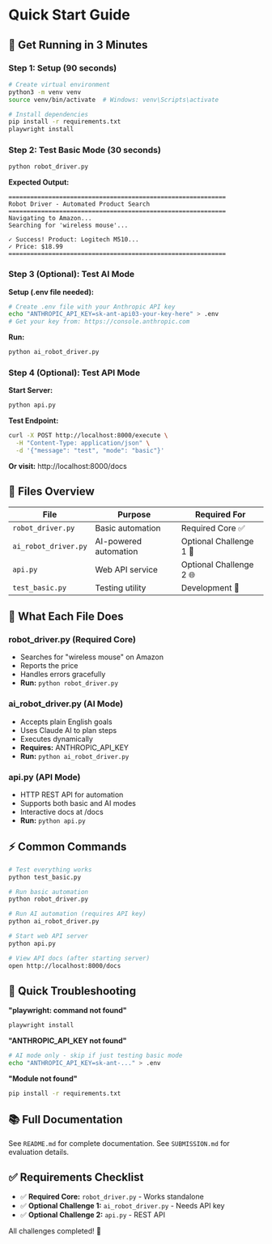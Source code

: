 # Quick Start Guide

## 🚀 Get Running in 3 Minutes

### Step 1: Setup (90 seconds)
```bash
# Create virtual environment
python3 -m venv venv
source venv/bin/activate  # Windows: venv\Scripts\activate

# Install dependencies
pip install -r requirements.txt
playwright install
```

### Step 2: Test Basic Mode (30 seconds)
```bash
python robot_driver.py
```

**Expected Output:**
```
============================================================
Robot Driver - Automated Product Search
============================================================
Navigating to Amazon...
Searching for 'wireless mouse'...

✓ Success! Product: Logitech M510...
✓ Price: $18.99
============================================================
```

### Step 3 (Optional): Test AI Mode

**Setup (.env file needed):**
```bash
# Create .env file with your Anthropic API key
echo "ANTHROPIC_API_KEY=sk-ant-api03-your-key-here" > .env
# Get your key from: https://console.anthropic.com
```

**Run:**
```bash
python ai_robot_driver.py
```

### Step 4 (Optional): Test API Mode

**Start Server:**
```bash
python api.py
```

**Test Endpoint:**
```bash
curl -X POST http://localhost:8000/execute \
  -H "Content-Type: application/json" \
  -d '{"message": "test", "mode": "basic"}'
```

**Or visit:** http://localhost:8000/docs

## 📁 Files Overview

| File | Purpose | Required For |
|------|---------|--------------|
| `robot_driver.py` | Basic automation | Required Core ✅ |
| `ai_robot_driver.py` | AI-powered automation | Optional Challenge 1 🤖 |
| `api.py` | Web API service | Optional Challenge 2 🌐 |
| `test_basic.py` | Testing utility | Development 🧪 |

## 🎯 What Each File Does

### robot_driver.py (Required Core)
- Searches for "wireless mouse" on Amazon
- Reports the price
- Handles errors gracefully
- **Run:** `python robot_driver.py`

### ai_robot_driver.py (AI Mode)
- Accepts plain English goals
- Uses Claude AI to plan steps
- Executes dynamically
- **Requires:** ANTHROPIC_API_KEY
- **Run:** `python ai_robot_driver.py`

### api.py (API Mode)
- HTTP REST API for automation
- Supports both basic and AI modes
- Interactive docs at /docs
- **Run:** `python api.py`

## ⚡ Common Commands

```bash
# Test everything works
python test_basic.py

# Run basic automation
python robot_driver.py

# Run AI automation (requires API key)
python ai_robot_driver.py

# Start web API server
python api.py

# View API docs (after starting server)
open http://localhost:8000/docs
```

## 🐛 Quick Troubleshooting

**"playwright: command not found"**
```bash
playwright install
```

**"ANTHROPIC_API_KEY not found"**
```bash
# AI mode only - skip if just testing basic mode
echo "ANTHROPIC_API_KEY=sk-ant-..." > .env
```

**"Module not found"**
```bash
pip install -r requirements.txt
```

## 📚 Full Documentation

See `README.md` for complete documentation.
See `SUBMISSION.md` for evaluation details.

## ✅ Requirements Checklist

- ✅ **Required Core:** `robot_driver.py` - Works standalone
- ✅ **Optional Challenge 1:** `ai_robot_driver.py` - Needs API key
- ✅ **Optional Challenge 2:** `api.py` - REST API

All challenges completed! 🎉
